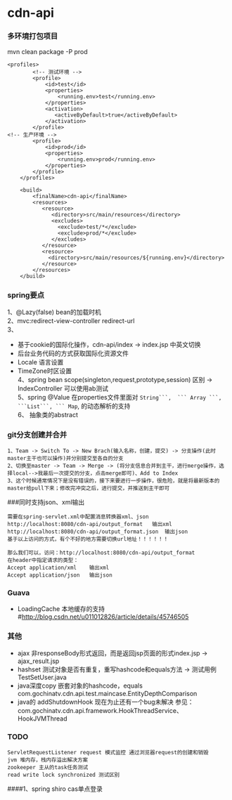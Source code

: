 cdn-api
===============

### 多环境打包项目
mvn clean package -P prod
```
<profiles>
		<!-- 测试环境 -->
		<profile>
			<id>test</id>
			<properties>
				<running.env>test</running.env>
			</properties>
			<activation>
			   <activeByDefault>true</activeByDefault>
			</activation>
		</profile>
<!-- 生产环境 -->
		<profile>
			<id>prod</id>
			<properties>
				<running.env>prod</running.env>
			</properties>
		</profile>
	</profiles>
	
	<build>
		<finalName>cdn-api</finalName>
		<resources>
		   <resource>
		      <directory>src/main/resources</directory>
		      <excludes>
		        <exclude>test/*</exclude>
		        <exclude>prod/*</exclude>
		      </excludes>
		   </resource>
		   <resource>
		     <directory>src/main/resources/${running.env}</directory>
		   </resource>
		</resources>
	</build>
```

### spring要点
1、@Lazy(false) bean的加载时机 <br>
2、mvc:redirect-view-controller redirect-url<br>
3、<br/>
   + 基于cookie的国际化操作，cdn-api/index -> index.jsp 中英文切换<br/>
   + 后台业务代码的方式获取国际化资源文件<br/>
   + Locale 语言设置<br/>
   + TimeZone时区设置<br/>
4、spring bean scope(singleton,request,prototype,session) 区别 -> IndexController 可以使用ab测试<br/>
5、spring @Value 在properties文件里面对 ``String```,  ``` Array ```, ```List```, ``` Map``,  的动态解析的支持<br/>
6、<bean id="wrapperVideo" abstract="true" class="com.gochinatv.cdn.api.test.service.WrapperVideo" init-method="init"/>
   抽象类的abstract

### git分支创建并合并
```
1、Team -> Switch To -> New Brach(输入名称，创建，提交) -> 分支操作(此时master主干也可以操作)并分别提交至各自的分支
2、切换至master -> Team -> Merge -> (将分支信息合并到主干，进行merge操作，选择local-->我最后一次提交的分支，点击merge即可)、Add to Index
3、这个时候通常情况下是没有错误的，接下来要进行一步操作，很危险，就是将最新版本的master给pull下来；修改完冲突之后，进行提交，并推送到主干即可
```

###同时支持json、xml输出  
```
需要在spring-servlet.xml中配置消息转换器xml、json
http://localhost:8080/cdn-api/output_format   输出xml
http://localhost:8080/cdn-api/output_format.json  输出json
基于以上访问的方式，有个不好的地方需要切换url地址！！！！！！

那么我们可以，访问：http://localhost:8080/cdn-api/output_format
在header中指定请求的类型：
Accept application/xml    输出xml
Accept application/json   输出json
```

### Guava 
 + LoadingCache 本地缓存的支持  #http://blog.csdn.net/u011012826/article/details/45746505

### 其他
 + ajax 非responseBody形式返回，而是返回jsp页面的形式index.jsp -> ajax_result.jsp
 + hashset 测试对象是否有重复，重写hashcode和equals方法  -> 测试用例TestSetUser.java
 + java深度copy 嵌套对象的hashcode，equals  com.gochinatv.cdn.api.test.maincase.EntityDepthComparison
 + java的 addShutdownHook 现在为止还有一个bug未解决 参见：com.gochinatv.cdn.api.framework.HookThreadService、HookJVMThread


### TODO
```
ServletRequestListener request 模式监控 通过浏览器request的创建和销毁
jvm 堆内存，栈内存溢出解决方案
zookeeper 主从的task任务测试
read write lock synchronized 测试区别
```

####1、spring shiro cas单点登录